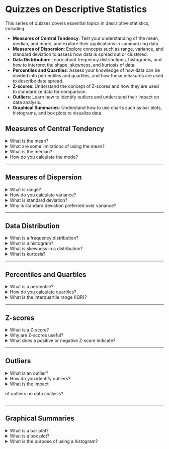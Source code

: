 # Quizzes on Descriptive Statistics

This series of quizzes covers essential topics in descriptive statistics, including:

- **Measures of Central Tendency**: Test your understanding of the mean, median, and mode, and explore their applications in summarizing data.
- **Measures of Dispersion**: Explore concepts such as range, variance, and standard deviation to assess how data is spread out or clustered.
- **Data Distribution**: Learn about frequency distributions, histograms, and how to interpret the shape, skewness, and kurtosis of data.
- **Percentiles and Quartiles**: Assess your knowledge of how data can be divided into percentiles and quartiles, and how these measures are used to describe data spread.
- **Z-scores**: Understand the concept of Z-scores and how they are used to standardize data for comparison.
- **Outliers**: Learn how to identify outliers and understand their impact on data analysis.
- **Graphical Summaries**: Understand how to use charts such as bar plots, histograms, and box plots to visualize data.

## Measures of Central Tendency

<details>

<summary>What is the mean?</summary><br>

The **mean** is the sum of all data values divided by the number of data points. It is the most commonly used measure of central tendency and represents the average of a dataset. The formula for the mean is:

$$\text{Mean} = \frac{\sum X_i}{n}$$

where $X_i$ are the individual data points, and $n$ is the number of data points.

</details>

<details>

<summary>What are some limitations of using the mean?</summary><br>

The mean can be heavily influenced by outliers, or extremely high or low values, which can distort the representation of the central tendency. Additionally, the mean is not always appropriate for skewed data distributions, where the median may be a better measure.

</details>

<details>

<summary>What is the median?</summary><br>

The **median** is the middle value of a dataset when the data is ordered from smallest to largest. If there is an even number of data points, the median is the average of the two middle values. Unlike the mean, the median is less affected by outliers and skewed data.

</details>

<details>

<summary>How do you calculate the mode?</summary><br>

The **mode** is the value that appears most frequently in a dataset. A dataset can have no mode, one mode (unimodal), or multiple modes (bimodal, multimodal) if there are several values that occur with the same highest frequency.

</details>

---

## Measures of Dispersion

<details>

<summary>What is range?</summary><br>

The **range** is the difference between the largest and smallest values in a dataset. It provides a simple measure of data dispersion, though it can be heavily influenced by outliers. The formula for the range is:

$$\text{Range} = \text{Max} - \text{Min}$$

</details>

<details>
<summary>How do you calculate variance?</summary><br>
**Variance** measures the average squared deviation of each data point from the mean. It quantifies how spread out the data points are. The formula for variance is:

$$\text{Variance} (\sigma^2) = \frac{\sum (X_i - \mu)^2}{n}$$

where $X_i$ are the data points, $\mu$ is the mean, and $n$ is the number of data points.

</details>

<details>
<summary>What is standard deviation?</summary><br>
**Standard deviation** is the square root of the variance. It is a widely used measure of dispersion that provides insight into the average distance of data points from the mean. A smaller standard deviation indicates that data points are clustered close to the mean, while a larger standard deviation suggests greater spread.

The formula is:

$$\text{Standard Deviation} (\sigma) = \sqrt{\frac{\sum (X_i - \mu)^2}{n}}$$

</details>

<details>

<summary>Why is standard deviation preferred over variance?</summary><br>

Standard deviation is often preferred over variance because it is in the same units as the original data, making it easier to interpret. Variance, on the other hand, is in squared units, which can make the measure less intuitive.

</details>

---

## Data Distribution

<details>

<summary>What is a frequency distribution?</summary><br>

A **frequency distribution** is a summary of how often different values or categories occur within a dataset. It can be visualized using tables or charts such as histograms, showing the frequency of each data point or category.

</details>

<details>

<summary>What is a histogram?</summary><br>

A **histogram** is a type of bar chart that represents the distribution of numerical data. The data is divided into intervals, or bins, and the height of each bar represents the frequency of data points within that bin. Histograms are useful for identifying the shape of data distributions.

</details>

<details>
<summary>What is skewness in a distribution?</summary><br>
**Skewness** refers to the asymmetry in the distribution of data. A distribution is said to be:
- **Positively skewed** (right-skewed) if the tail on the right side is longer, indicating that there are more high outliers.
- **Negatively skewed** (left-skewed) if the tail on the left side is longer, indicating that there are more low outliers.

If the distribution is symmetrical, skewness is zero.

</details>

<details>
<summary>What is kurtosis?</summary><br>
**Kurtosis** measures the "tailedness" of a distribution, or the tendency of data points to cluster in the tails or near the mean. Distributions with high kurtosis have more data points in the tails (leptokurtic), while those with low kurtosis have fewer points in the tails (platykurtic). A normal distribution has a kurtosis of 3 (mesokurtic).

</details>

---

## Percentiles and Quartiles

<details>

<summary>What is a percentile?</summary><br>

A **percentile** is a measure that indicates the value below which a given percentage of data points fall. For example, the 90th percentile is the value below which 90% of the data points lie. Percentiles are useful for comparing individual data points to the overall dataset.

</details>

<details>
<summary>How do you calculate quartiles?</summary><br>
**Quartiles** divide a dataset into four equal parts, each containing 25% of the data. The **first quartile (Q1)** is the 25th percentile, the **second quartile (Q2)** is the median or 50th percentile, and the **third quartile (Q3)** is the 75th percentile. Quartiles help in understanding the spread and distribution of data.

</details>

<details>

<summary>What is the interquartile range (IQR)?</summary><br>

The **interquartile range (IQR)** is the range between the first quartile (Q1) and the third quartile (Q3). It measures the spread of the middle 50% of the data and is a useful measure of dispersion that is not affected by outliers. The formula is:

$$\text{IQR} = Q3 - Q1$$

</details>

---

## Z-scores

<details>

<summary>What is a Z-score?</summary><br>

A **Z-score** represents how many standard deviations a data point is from the mean of a dataset. It is used to standardize data, allowing for comparisons across different datasets or variables with different units. The formula is:

$$Z = \frac{X - \mu}{\sigma}$$

where $X$ is the data point, $\mu$ is the mean, and $\sigma$ is the standard deviation.

</details>

<details>

<summary>Why are Z-scores useful?</summary><br>

Z-scores are useful for standardizing data, which allows for comparison between data points from different distributions. For example, you can use Z-scores to compare exam scores across different subjects, even if the exams have different means and standard deviations.

</details>

<details>

<summary>What does a positive or negative Z-score indicate?</summary><br>

A **positive Z-score** indicates that the data point is above the mean, while a **negative Z-score** indicates that the data point is below the mean. A Z-score of 0 means that the data point is exactly at the mean.

</details>

---

## Outliers

<details>

<summary>What is an outlier?</summary><br>

An **outlier** is a data point that differs significantly from the rest of the data. Outliers can be caused by measurement errors, variability in the data, or rare occurrences. They can have a significant impact on statistical measures such as the mean and variance.

</details>

<details>

<summary>How do you identify outliers?</summary><br>
Outliers can be identified using various methods:
- **Z-score method**: Data points with Z-scores greater than 3 or less than -3 are often considered outliers.
- **IQR method**: Data points that are below $Q1 - 1.5 \times \text{IQR}$ or above $Q3 + 1.5 \times \text{IQR}$ are considered outliers.

</details>

<details>

<summary>What is the impact

 of outliers on data analysis?</summary><br>

Outliers can skew the results of data analysis by inflating or deflating measures like the mean and standard deviation. It is important to identify and address outliers, as they may represent errors or rare but significant data points.

</details>

---

## Graphical Summaries

<details>

<summary>What is a bar plot?</summary><br>

A **bar plot** is a graphical representation of categorical data where the length of each bar corresponds to the frequency or count of each category. Bar plots are useful for comparing different categories or groups within a dataset.

</details>

<details>

<summary>What is a box plot?</summary><br>

A **box plot** (or box-and-whisker plot) is a graphical summary that shows the distribution of a dataset based on five summary statistics: minimum, first quartile (Q1), median, third quartile (Q3), and maximum. The "whiskers" extend to the smallest and largest values, and any points outside this range may be considered outliers.

</details>

<details>

<summary>What is the purpose of using a histogram?</summary><br>

A **histogram** helps visualize the distribution of numerical data by showing the frequency of data points within predefined intervals or bins. It provides insight into the shape, center, and spread of the data, as well as whether the data is skewed or symmetric.

</details>
